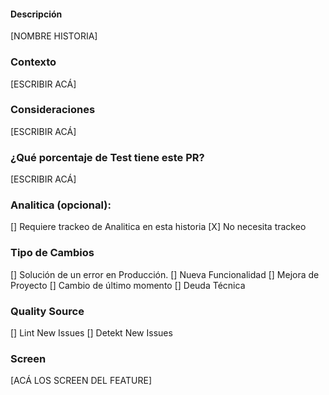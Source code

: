 #### Descripción
[NOMBRE HISTORIA]
### Contexto
[ESCRIBIR ACÁ]
### Consideraciones
[ESCRIBIR ACÁ]
### ¿Qué porcentaje de Test tiene este PR?
[ESCRIBIR ACÁ]
### Analitica (opcional):
[] Requiere trackeo de Analitica en esta historia
[X] No necesita trackeo
### Tipo de Cambios
[] Solución de un error en Producción.
[] Nueva Funcionalidad 
[] Mejora de Proyecto 
[] Cambio de último momento
[] Deuda Técnica
### Quality Source
[] Lint New Issues 
[] Detekt New Issues
### Screen 
[ACÁ LOS SCREEN DEL FEATURE]

